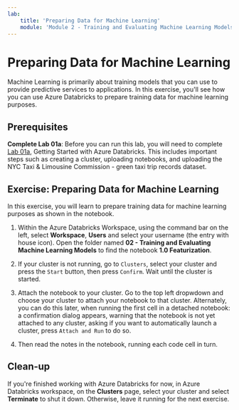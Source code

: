 ```yaml
---
lab:
    title: 'Preparing Data for Machine Learning'
    module: 'Module 2 - Training and Evaluating Machine Learning Models'
---
```


# Preparing Data for Machine Learning

Machine Learning is primarily about training models that you can use to provide predictive services to applications. In this exercise, you'll see how you can use Azure Databricks to prepare training data for machine learning purposes.

## Prerequisites

**Complete Lab 01a**: Before you can run this lab, you will need to complete [Lab 01a](https://github.com/MicrosoftLearning/dp-090-databricks-ml/blob/master/Instructions/Labs/01a-introduction-to-azure-databricks.md), Getting Started with Azure Databricks.  This includes important steps such as creating a cluster, uploading notebooks, and uploading the NYC Taxi & Limousine Commission - green taxi trip records dataset.

## Exercise: Preparing Data for Machine Learning

In this exercise, you will learn to prepare training data for machine learning purposes as shown in the notebook.

1. Within the Azure Databricks Workspace, using the command bar on the left, select **Workspace**, **Users** and select your username (the entry with house icon). Open the folder named **02 - Training and Evaluating Machine Learning Models** to find the notebook **1.0 Featurization**.

1. If your cluster is not running, go to `Clusters`, select your cluster and press the `Start` button, then press `Confirm`. Wait until the cluster is started.

1. Attach the notebook to your cluster. Go to the top left dropwdown and choose your cluster to attach your notebook to that cluster. Alternately, you can do this later, when running the first cell in a detached notebook: a confirmation dialog appears, warning that the notebook is not yet attached to any cluster, asking if you want to automatically launch a cluster, press `Attach and Run` to do so.

1. Then read the notes in the notebook, running each code cell in turn.

## Clean-up

If you're finished working with Azure Databricks for now, in Azure Databricks workspace, on the **Clusters** page, select your cluster and select **Terminate** to shut it down. Otherwise, leave it running for the next exercise.
